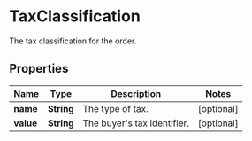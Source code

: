 

# TaxClassification

The tax classification for the order.

## Properties

Name | Type | Description | Notes
------------ | ------------- | ------------- | -------------
**name** | **String** | The type of tax. |  [optional]
**value** | **String** | The buyer&#39;s tax identifier. |  [optional]



